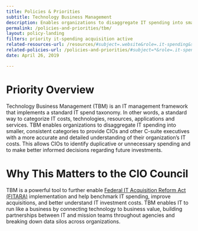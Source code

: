 ```yaml
---
title: Policies & Priorities
subtitle: Technology Business Management
description: Enables organizations to disaggregate IT spending into smaller, consistent categories to provide CIOs and other C-suite executives with a more accurate and detailed understanding of their organization’s IT costs.
permalink: /policies-and-priorities/tbm/
layout: policy-landing
filters: priority it-spending acquisition active 
related-resources-url: /resources/#subject=.website&role=.it-spending&status=*
related-policies-url: /policies-and-priorities/#subject=*&role=.it-spending&status=*
date: April 26, 2019

---
```

# Priority Overview #
Technology Business Management (TBM) is an IT management framework that implements a standard IT spend taxonomy. In other words, a standard way to categorize IT costs, technologies, resources, applications and services. TBM enables organizations to disaggregate IT spending into smaller, consistent categories to provide CIOs and other C-suite executives with a more accurate and detailed understanding of their organization’s IT costs. This allows CIOs to identify duplicative or unnecessary spending and to make better informed decisions regarding future investments.

# Why This Matters to the CIO Council #
TBM is a powerful tool to further enable [Federal IT Acquisition Reform Act (FITARA)](({{site.baseurl}}/policies-and-priorities/FITARA/)) implementation and help benchmark IT spending, improve acquisitions, and better understand IT investment costs. TBM enables IT to run like a business by connecting technology to business value, building partnerships between IT and mission teams throughout agencies and breaking down data silos across organizations.
&nbsp;
